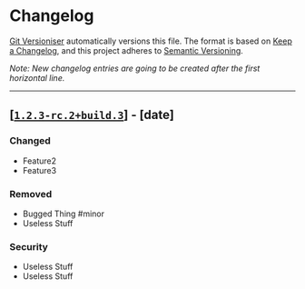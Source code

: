 # Changelog

[Git Versioniser](https://github.com/Luzkan/GitVersioniser) automatically versions this file. The format is based on [Keep a Changelog](https://keepachangelog.com/en/1.0.0/), and this project adheres to [Semantic Versioning](https://semver.org/spec/v2.0.0.html).

_Note: New changelog entries are going to be created after the first horizontal line._

---

## [[`1.2.3-rc.2+build.3`]] - [date]

### Changed

- Feature2
- Feature3

### Removed

- Bugged Thing #minor
- Useless Stuff

### Security

- Useless Stuff
- Useless Stuff



[`1.2.3-rc.2+build.3`]: https://github.com/Luzkan/GitVersioniserTest/releases/tag/1.2.3-rc.2+build.3
